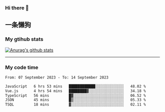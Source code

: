 ### Hi there 👋

## 一条懒狗
<!--
**kiss-me-quickly/kiss-me-quickly** is a ✨ _special_ ✨ repository because its `README.md` (this file) appears on your GitHub profile.

Here are some ideas to get you started:

- 🔭 I’m currently working on ...
- 🌱 I’m currently learning ...
- 👯 I’m looking to collaborate on ...
- 🤔 I’m looking for help with ...
- 💬 Ask me about ...
- 📫 How to reach me: ...
- 😄 Pronouns: ...
- ⚡ Fun fact: ...
-->


### My gtihub stats

[![Anurag's github stats](https://github-readme-stats.vercel.app/api?username=kiss-me-quickly)](https://github.com/anuraghazra/github-readme-stats)

***

### My code time

<!--START_SECTION:waka-->

```txt
From: 07 September 2023 - To: 14 September 2023

JavaScript   6 hrs 53 mins   ████████████░░░░░░░░░░░░░   48.02 %
Vue.js       4 hrs 54 mins   ████████▓░░░░░░░░░░░░░░░░   34.18 %
TypeScript   56 mins         █▓░░░░░░░░░░░░░░░░░░░░░░░   06.52 %
JSON         45 mins         █▒░░░░░░░░░░░░░░░░░░░░░░░   05.33 %
TSQL         18 mins         ▓░░░░░░░░░░░░░░░░░░░░░░░░   02.11 %
```

<!--END_SECTION:waka-->
